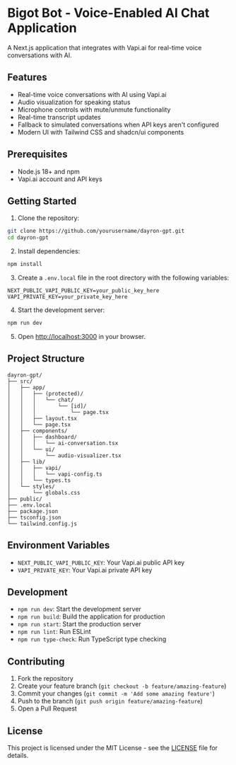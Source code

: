 # Bigot Bot - Voice-Enabled AI Chat Application

A Next.js application that integrates with Vapi.ai for real-time voice conversations with AI.

## Features

- Real-time voice conversations with AI using Vapi.ai
- Audio visualization for speaking status
- Microphone controls with mute/unmute functionality
- Real-time transcript updates
- Fallback to simulated conversations when API keys aren't configured
- Modern UI with Tailwind CSS and shadcn/ui components

## Prerequisites

- Node.js 18+ and npm
- Vapi.ai account and API keys

## Getting Started

1. Clone the repository:
```bash
git clone https://github.com/yourusername/dayron-gpt.git
cd dayron-gpt
```

2. Install dependencies:
```bash
npm install
```

3. Create a `.env.local` file in the root directory with the following variables:
```
NEXT_PUBLIC_VAPI_PUBLIC_KEY=your_public_key_here
VAPI_PRIVATE_KEY=your_private_key_here
```

4. Start the development server:
```bash
npm run dev
```

5. Open [http://localhost:3000](http://localhost:3000) in your browser.

## Project Structure

```
dayron-gpt/
├── src/
│   ├── app/
│   │   ├── (protected)/
│   │   │   └── chat/
│   │   │       └── [id]/
│   │   │           └── page.tsx
│   │   ├── layout.tsx
│   │   └── page.tsx
│   ├── components/
│   │   ├── dashboard/
│   │   │   └── ai-conversation.tsx
│   │   └── ui/
│   │       └── audio-visualizer.tsx
│   ├── lib/
│   │   ├── vapi/
│   │   │   └── vapi-config.ts
│   │   └── types.ts
│   └── styles/
│       └── globals.css
├── public/
├── .env.local
├── package.json
├── tsconfig.json
└── tailwind.config.js
```

## Environment Variables

- `NEXT_PUBLIC_VAPI_PUBLIC_KEY`: Your Vapi.ai public API key
- `VAPI_PRIVATE_KEY`: Your Vapi.ai private API key

## Development

- `npm run dev`: Start the development server
- `npm run build`: Build the application for production
- `npm run start`: Start the production server
- `npm run lint`: Run ESLint
- `npm run type-check`: Run TypeScript type checking

## Contributing

1. Fork the repository
2. Create your feature branch (`git checkout -b feature/amazing-feature`)
3. Commit your changes (`git commit -m 'Add some amazing feature'`)
4. Push to the branch (`git push origin feature/amazing-feature`)
5. Open a Pull Request

## License

This project is licensed under the MIT License - see the [LICENSE](LICENSE) file for details.
